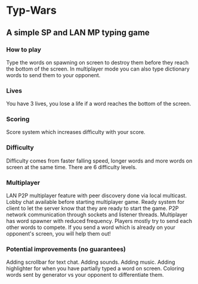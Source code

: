 # **Typ-Wars**
## A simple SP and LAN MP typing game
### How to play
Type the words on spawning on screen to destroy them before they reach the bottom of the screen.
In multiplayer mode you can also type dictionary words to send them to your opponent.
### Lives
You have 3 lives, you lose a life if a word reaches the bottom of the screen.
### Scoring
Score system which increases difficulty with your score.
### Difficulty
Difficulty comes from faster falling speed, longer words and more words on screen at the same time.
There are 6 difficulty levels.
### Multiplayer
LAN P2P multiplayer feature with peer discovery done via local multicast.
Lobby chat available before starting multiplayer game.
Ready system for client to let the server know that they are ready to start the game.
P2P network communication through sockets and listener threads.
Multiplayer has word spawner with reduced frequency.
Players mostly try to send each other words to compete.
If you send a word which is already on your opponent's screen, you will help them out!
### Potential improvements (no guarantees)
Adding scrollbar for text chat.
Adding sounds.
Adding music.
Adding highlighter for when you have partially typed a word on screen.
Coloring words sent by generator vs your opponent to differentiate them.
